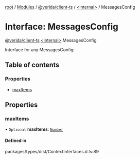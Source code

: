 [root](../README.md) / [Modules](../modules.md) / [@verida/client-ts](../modules/verida_client_ts.md) / [<internal\>](../modules/verida_client_ts._internal_.md) / MessagesConfig

# Interface: MessagesConfig

[@verida/client-ts](../modules/verida_client_ts.md).[<internal\>](../modules/verida_client_ts._internal_.md).MessagesConfig

Interface for any MessagesConfig

## Table of contents

### Properties

- [maxItems](verida_client_ts._internal_.MessagesConfig.md#maxitems)

## Properties

### maxItems

• `Optional` **maxItems**: [`Number`](../modules/verida_client_ts._internal_.md#number)

#### Defined in

packages/types/dist/ContextInterfaces.d.ts:89
